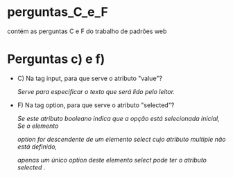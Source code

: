 # perguntas_C_e_F
contém as perguntas C e F do trabalho de padrões web
<!DOCTYPE html>
<html lang="en">
<head>
    <meta charset="UTF-8">
    <meta http-equiv="X-UA-Compatible" content="IE=edge">
    <meta name="viewport" content="width=device-width, initial-scale=1.0">
    <title>Perguntas C) e F)</title>
</head>
<body>
    <h1>Perguntas c) e  f)</h1>
    <Ul>
        <li>C) Na tag input, para que serve o atributo "value"?</li>
            <p><i>Serve para especificar o texto que será lido pelo leitor.</i></p>
        <li>F) Na tag option, para que serve o atributo "selected"?</li>
            <p><i>Se este atributo booleano indica que a opção está selecionada inicial, Se o elemento </i></p>
            <p><i>option for descendente de um elemento select cujo atributo multiple não está definido,</i></p>
            <p><i> apenas um único option deste elemento select pode ter o atributo selected .</i></p>
    </Ul>
</body>
</html>
